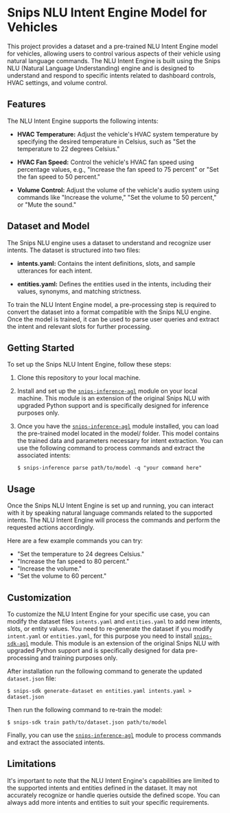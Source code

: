 # Snips NLU Intent Engine Model for Vehicles

This project provides a dataset and a pre-trained NLU Intent Engine model for vehicles, allowing users to control various aspects of their vehicle using natural language commands. The NLU Intent Engine is built using the Snips NLU (Natural Language Understanding) engine and is designed to understand and respond to specific intents related to dashboard controls, HVAC settings, and volume control.

## Features

The NLU Intent Engine supports the following intents:

- **HVAC Temperature:** Adjust the vehicle's HVAC system temperature by specifying the desired temperature in Celsius, such as "Set the temperature to 22 degrees Celsius."

- **HVAC Fan Speed:** Control the vehicle's HVAC fan speed using percentage values, e.g., "Increase the fan speed to 75 percent" or "Set the fan speed to 50 percent."

- **Volume Control:** Adjust the volume of the vehicle's audio system using commands like "Increase the volume," "Set the volume to 50 percent," or "Mute the sound."

## Dataset and Model

The Snips NLU engine uses a dataset to understand and recognize user intents. The dataset is structured into two files:

- **intents.yaml:** Contains the intent definitions, slots, and sample utterances for each intent.

- **entities.yaml:** Defines the entities used in the intents, including their values, synonyms, and matching strictness.

To train the NLU Intent Engine model, a pre-processing step is required to convert the dataset into a format compatible with the Snips NLU engine. Once the model is trained, it can be used to parse user queries and extract the intent and relevant slots for further processing.

## Getting Started

To set up the Snips NLU Intent Engine, follow these steps:

1. Clone this repository to your local machine.

2. Install and set up the [`snips-inference-agl`](https://github.com/malik727/snips-inference-agl) module on your local machine. This module is an extension of the original Snips NLU with upgraded Python support and is specifically designed for inference purposes only.

3. Once you have the [`snips-inference-agl`](https://github.com/malik727/snips-inference-agl) module installed, you can load the pre-trained model located in the model/ folder. This model contains the trained data and parameters necessary for intent extraction. You can use the following command to process commands and extract the associated intents:
    ```
    $ snips-inference parse path/to/model -q "your command here"
    ```

## Usage

Once the Snips NLU Intent Engine is set up and running, you can interact with it by speaking natural language commands related to the supported intents. The NLU Intent Engine will process the commands and perform the requested actions accordingly.

Here are a few example commands you can try:

- "Set the temperature to 24 degrees Celsius."
- "Increase the fan speed to 80 percent."
- "Increase the volume."
- "Set the volume to 60 percent."

## Customization

To customize the NLU Intent Engine for your specific use case, you can modify the dataset files `intents.yaml` and `entities.yaml` to add new intents, slots, or entity values. You need to re-generate the dataset if you modify `intent.yaml` or `entities.yaml`, for this purpose you need to install [`snips-sdk-agl`](https://github.com/malik727/snips-sdk-agl) module. This module is an extension of the original Snips NLU with upgraded Python support and is specifically designed for data pre-processing and training purposes only. 

After installation run the following command to generate the updated `dataset.json` file:
```
$ snips-sdk generate-dataset en entities.yaml intents.yaml > dataset.json
```

Then run the following command to re-train the model:
```
$ snips-sdk train path/to/dataset.json path/to/model
```

Finally, you can use the [`snips-inference-agl`](https://github.com/malik727/snips-inference-agl) module to process commands and extract the associated intents.
 
## Limitations

It's important to note that the NLU Intent Engine's capabilities are limited to the supported intents and entities defined in the dataset. It may not accurately recognize or handle queries outside the defined scope. You can always add more intents and entities to suit your specific requirements.
